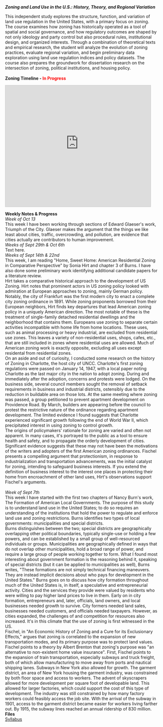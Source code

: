 ***Zoning and Land Use in the U.S.: History, Theory, and Regional Variation***

This independent study explores the structure, function, and variation of land use regulation in the United States, with a primary focus on zoning. The course examines how zoning has historically operated as a tool of spatial and social governance, and how regulatory outcomes are shaped by not only ideology and party control but also procedural rules, institutional design, and organized interests. Through a combination of theoretical texts and empirical research, the student will analyze the evolution of zoning practices, evaluate regional variation, and begin preliminary data exploration using land use regulation indices and policy datasets. The course also prepares the groundwork for dissertation research on the intersection of zoning, political institutions, and housing policy.
<br/>
<br/>
**Zoning Timeline - <span style="color: red;">In Progress</span>**
<br/>
<iframe 
  src="https://127wt3-warren-wooten.shinyapps.io/timeline/" 
  width="95%" 
  height="400" 
  style="border:1px solid #ccc;">
</iframe>

**Weekly Notes & Progress**
<br/>
*Week of Oct 13*
<br/>
This week I have been working through sections of Edward Glaeser's work, Triumph of the City. Glaeser makes the argument that the things we like least about cities, traffic, overcrowding, and pollution, are evidence that cities actually are contributors to human improvement.   <br/>
*Weeks of Sept 29th & Oct 6th*
<br/>
Text here. <br/>
*Weeks of Sept 14th & 22nd*
<br/>
This week, I am reading "Home, Sweet Home: American Residential Zoning in Comparative Perspective" by Sonia Hirt and chapter 3 of Burns. I have also done some preliminary work identifying additional candidate papers for a literature review.<br/>
Hirt takes a comparative historical approach to the development of US Zoning. Hirt notes that prominent actors in US zoning policy looked with admiration at European approaches to zoning, mainly German policy. Notably, the city of Frankfurt was the first modern city to enact a complete city zoning ordinance in 1891. While zoning proponents borrowed from their European neighbors, Hirt finds key departures that lead American zoning policy in a uniquely American direction. The most notable of these is the treatment of single-family detached residential dwellings and the neighborhood that contains them. Europeans use zoning to separate certain activities incompatible with home life from home locations. These uses, such as animal processing or heavy industrial, are excluded from residential use zones. This leaves a variety of non-residential uses, shops, cafes, etc., that are still included in zones where residential uses are allowed. Much of American zoning work is exactly opposite, excluding all uses except residental from residential zones.<br/>
On an aside and out of curiosity, I conducted some research on the history of Zoning in Charlotte, the host city of UNCC. Charlotte's first zoning regulations were passed on January 14, 1947, with a local paper noting Charlotte as the last major city in the nation to adopt zoning. During and immediately after the adoption, concerns and protests were lodged. On the business side, several council members sought the removal of setback requirements in business and industrial districts, ostensibly due to the reduction in buildable area on those lots. At the same meeting where zoning was passed, a group petitioned to prevent apartment development on Providence Road. By March, builders are appearing before the council to protest the restrictive nature of the ordinance regarding apartment development. The limited evidence I found suggests that Charlotte experienced significant growth following the end of World War II, which precipitated interest in using zoning to control growth.  
The origins of policymakers' rationale for zoning are varied and often not apparent. In many cases, it's portrayed to the public as a tool to ensure health and safety, and to propagate the orderly development of cities.  Significant evidence suggests that these may not have been the motivations of the writers and adopters of the first American zoning ordinances. Fischel presents a compelling argument that protectionism, in response to industrialization and transportation advancements, was the initial catalyst for zoning, intending to safeguard business interests. If you extend the definition of business interest to the interest one places in protecting their home from encroachment of other land uses, Hirt's observations support Fischel's arguments. <br/><br/>
*Week of Sept 7th*<br/>
This week I have started with the first two chapters of Nancy Burn's work, The Formation of American Local Governments. The purpose of this study is to understand land use in the United States; to do so requires an understanding of the institutions that hold the power to regulate and enforce land use and zoning restrictions. Burns identifies two types of local governments: municipalities and special districts. <br/>
Burns distinguishes between the two; special districts are geographically overlapping other political boundaries, typically single-use or holding a few powers, and can be established by a small group of well-resourced individuals or groups. Municipalities are geographically defined in ways that do not overlap other municipalities, hold a broad range of power, and require a large group of people working together to form. What I found most interesting about government formation is the reasoning behind it, speaking of special districts (but it can be applied to municipalities as well), Burns writes, "These formations are not simply technical financing maneuvers. They are instead implicit decisions about who pays for development in the United States." Burns goes on to discuss how city formation throughout much of the United States is, in itself, a speculative and entrepreneurial activity. Cities and the services they provide were valued by residents who were willing to pay higher land prices to live in them. Early on in city formation, entrepreneurs and, later, officials, land owners, and local businesses needed growth to survive. City formers needed land sales, businesses needed customers, and officials needed taxpayers. However, as cities expanded, the challenges of and competition for resources also increased. It's in this climate that the use of zoning is first witnessed in the US.<br/>
Fischel, in "An Economic History of Zoning and a Cure for its Exclusionary Effects," argues that zoning is correlated to the expansion of new transportation modes, and its primary purpose was to protect land values. Fischel points to a theory by Albert Brenton that zoning's purpose was "an alternative to non-existent home value insurance". First, Fischel points to the expansion of train transportation, especially subways and truck freight, both of which allow manufacturing to move away from ports and nautical shipping lanes. Subways in New York also allowed for growth. The garment district, an area of New York housing the garment industry, was constrained by both floor space and access to workers. The advent of skyscrapers allowed for more development per square foot of developable land. This allowed for larger factories, which could support the cost of this type of development. The industry was still constrained by how many factory workers could feasibly access the job site. With the arrival of the subway in 1901, access to the garment district became easier for workers living farther out. By 1915, the subway lines reached an annual ridership of 830 million. 
<br/>
**Files**<br/>
[Syllabus](./contents/Independent%20Study%20-%208800%20Wooten.pdf)



